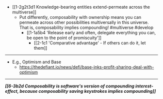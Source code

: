 - [[1-2g2t3d1 Knowledge-bearing entities extend-permeate across the multiverse]]
  - Put differently, composability with ownership means you can permeate across other possibilities multiversally in this universe. That is, composability implies compounding! #multiverse #develop
    - [[1-1a5b4 'Release early and often, delegate everything you can, be open to the point of promiscuity']]
      - [[2-1c1 'Comparative advantage' - If others can do it, let them]]
---
- E.g., Optimism and Base
  - https://thedefiant.io/news/defi/base-inks-profit-sharing-deal-with-optimism
---
***[[6-3b2d Composability is software's version of compounding interest-effect, because composability saving keystrokes implies compounding]]***